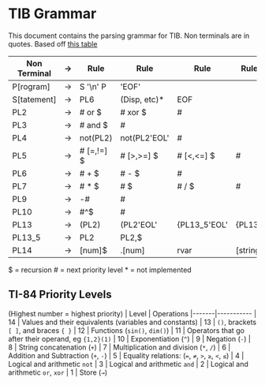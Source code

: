 # TIB Grammar
This document contains the parsing grammar for TIB. Non terminals are in quotes.
Based off [this table](http://tibasicdev.wikidot.com/68k:order-of-operations)

| Non Terminal  | -> | Rule          | Rule          | Rule          | Rule          |
|---------------|----|---------------|---------------|---------------|---------------|
| P[rogram]     | -> | S '\n' P      | 'EOF'
| S[tatement]   | -> | PL6           | (Disp, etc)*  | EOF
| PL2           | -> | # or $        | # xor $       | #
| PL3           | -> | # and $       | #
| PL4           | -> | not(PL2)      | not(PL2'EOL'  | #
| PL5           | -> | # [=,!=] $    | # [>,>=] $    | # [<,<=] $    | #
| PL6           | -> | # + $         | # - $         | #
| PL7           | -> | # * $         | # $           | # / $         | #
| PL9           | -> | -#            | #
| PL10          | -> | #^$           | #
| PL13          | -> | (PL2)         | (PL2'EOL'     | {PL13_5'EOL'  | {PL13}
| PL13_5        | -> | PL2           | PL2,$
| PL14          | -> | [num]$        | .[num]        | rvar          | [string]

$ = recursion
\# = next priority level
\* = not implemented

## TI-84 Priority Levels
(Highest number = highest priority)
| Level | Operations
|-------|-----------
|  14   | Values and their equivalents (variables and constants)
|  13 	| `()`, brackets `[ ]`, and braces `{ }`
|  12 	| Functions (`sin()`, `dim()`)
|  11 	| Operators that go after their operand, eg `{1,2}(1)`
|  10 	| Exponentiation (`^`)
|   9 	| Negation (`-`)
|   8   | String concatenation (`+`)
|   7 	| Multiplication and division (`*`, `/`)
|   6 	| Addition and Subtraction (`+`, `-`)
|   5 	| Equality relations: (`=`, `≠`, `>`, `≥`, `<`, `≤`)
|   4 	| Logical and arithmetic `not`
|   3 	| Logical and arithmetic `and`
|   2 	| Logical and arithmetic `or`, `xor`
|   1 	| Store (`→`)